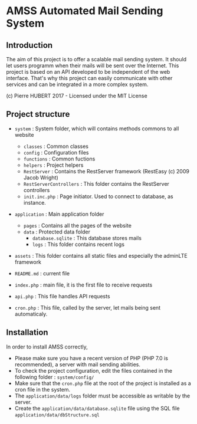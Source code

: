 # AMSS Automated Mail Sending System

## Introduction

The aim of this project is to offer a scalable mail sending system. It should let users programm when their mails will be sent over the Internet. This project is based on an API developed to be independent of the web interface. That's why this project can easily communicate with other services and can be integrated in a more complex system.

(c) Pierre HUBERT 2017 - Licensed under the MIT License

## Project structure

- `system` : System folder, which will contains methods commons to all website
  - `classes` : Common classes
  - `config` : Configuration files
  - `functions` : Common fuctions
  - `helpers` : Project helpers
  - `RestServer` : Contains the RestServer framework (RestEasy (c) 2009 Jacob Wright)
  - `RestServerControllers` : This folder contains the RestServer controllers
  - `init.inc.php` : Page initiator. Used to connect to database, as instance.

- `application` : Main application folder
  - `pages` : Contains all the pages of the website
  - `data` : Protected data folder
    - `database.sqlite` : This database stores mails
    - `logs` : This folder contains recent logs

- `assets` : This folder contains all static files and especially the adminLTE framework

- `README.md` : current file
- `index.php` : main file, it is the first file to receive requests
- `api.php` : This file handles API requests
- `cron.php` : This file, called by the server, let mails being sent automaticaly.


## Installation

In order to install AMSS correctly, 
* Please make sure you have a recent version of PHP (PHP 7.0 is recommended), a server with mail sending abilities. 
* To check the project configuration, edit the files contained in the following folder : `system/config/`
* Make sure that the `cron.php` file at the root of the project is installed as a cron file in the system.
* The `application/data/logs` folder must be accessible as writable by the server.
* Create the `application/data/database.sqlite` file using the SQL file `application/data/dbStructure.sql`
